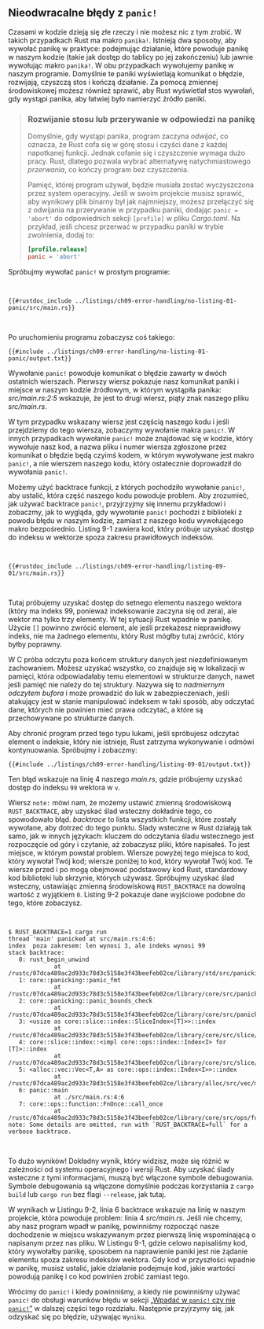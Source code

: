 ## Nieodwracalne błędy z `panic!`

Czasami w kodzie dzieją się złe rzeczy i nie możesz nic z tym zrobić. W takich przypadkach Rust ma makro `panika!`. Istnieją dwa sposoby, aby wywołać panikę w praktyce: podejmując działanie, które powoduje panikę w naszym kodzie (takie jak
dostęp do tablicy po jej zakończeniu) lub jawnie wywołując makro `panika!`.
W obu przypadkach wywołujemy panikę w naszym programie. Domyślnie te paniki
wyświetlają komunikat o błędzie, rozwijają, czyszczą stos i kończą działanie. Za pomocą zmiennej
środowiskowej możesz również sprawić, aby Rust wyświetlał stos wywołań, gdy wystąpi panika, aby łatwiej było namierzyć źródło paniki.

> ### Rozwijanie stosu lub przerywanie w odpowiedzi na panikę
>
> Domyślnie, gdy wystąpi panika, program zaczyna *odwijać*, co oznacza, że
> Rust cofa się w górę stosu i czyści dane z każdej napotkanej
> funkcji. Jednak cofanie się i czyszczenie wymaga dużo pracy. Rust,
> dlatego pozwala wybrać alternatywę natychmiastowego *przerwania*,
> co kończy program bez czyszczenia.
>
> Pamięć, której program używał, będzie musiała zostać wyczyszczona przez
> system operacyjny. Jeśli w swoim projekcie musisz sprawić, aby wynikowy plik binarny był
> jak najmniejszy, możesz przełączyć się z odwijania na przerywanie w przypadku paniki,
> dodając `panic = 'abort'` do odpowiednich sekcji `[profile]` w pliku
> *Cargo.toml*. Na przykład, jeśli chcesz przerwać w przypadku paniki w trybie zwolnienia,
> dodaj to:
>
> ```toml
> [profile.release]
> panic = 'abort'
> ```

Spróbujmy wywołać `panic!` w prostym programie:

<Listing file-name="src/main.rs">

```rust,should_panic,panics
{{#rustdoc_include ../listings/ch09-error-handling/no-listing-01-panic/src/main.rs}}
```

</Listing>

Po uruchomieniu programu zobaczysz coś takiego:

```console
{{#include ../listings/ch09-error-handling/no-listing-01-panic/output.txt}}
```

Wywołanie `panic!` powoduje komunikat o błędzie zawarty w dwóch ostatnich wierszach.
Pierwszy wiersz pokazuje nasz komunikat paniki i miejsce w naszym kodzie źródłowym, w którym
wystąpiła panika: *src/main.rs:2:5* wskazuje, że jest to drugi wiersz,
piąty znak naszego pliku *src/main.rs*.

W tym przypadku wskazany wiersz jest częścią naszego kodu i jeśli przejdziemy do tego
wiersza, zobaczymy wywołanie makra `panic!`. W innych przypadkach wywołanie `panic!` może
znajdować się w kodzie, który wywołuje nasz kod, a nazwa pliku i numer wiersza zgłoszone przez
komunikat o błędzie będą czyimś kodem, w którym wywoływane jest makro `panic!`,
a nie wierszem naszego kodu, który ostatecznie doprowadził do wywołania `panic!`.

<!-- Stary nagłówek. Nie usuwaj, bo linki mogą się zepsuć. -->
<a id="using-a-panic-backtrace"></a>

Możemy użyć backtrace funkcji, z których pochodziło wywołanie `panic!`, aby ustalić,
która część naszego kodu powoduje problem. Aby zrozumieć, jak używać
backtrace `panic!`, przyjrzyjmy się innemu przykładowi i zobaczmy, jak to wygląda, gdy
wywołanie `panic!` pochodzi z biblioteki z powodu błędu w naszym kodzie, zamiast
z naszego kodu wywołującego makro bezpośrednio. Listing 9-1 zawiera kod, który
próbuje uzyskać dostęp do indeksu w wektorze spoza zakresu prawidłowych indeksów.

<Listing number="9-1" file-name="src/main.rs" caption="Attempting to access an element beyond the end of a vector, which will cause a call to `panic!`">

```rust,should_panic,panics
{{#rustdoc_include ../listings/ch09-error-handling/listing-09-01/src/main.rs}}
```

</Listing>

Tutaj próbujemy uzyskać dostęp do setnego elementu naszego wektora (który ma
indeks 99, ponieważ indeksowanie zaczyna się od zera), ale wektor ma tylko trzy
elementy. W tej sytuacji Rust wpadnie w panikę. Użycie `[]` powinno zwrócić
element, ale jeśli przekażesz nieprawidłowy indeks, nie ma żadnego elementu, który Rust
mógłby tutaj zwrócić, który byłby poprawny.

W C próba odczytu poza końcem struktury danych jest niezdefiniowanym
zachowaniem. Możesz uzyskać wszystko, co znajduje się w lokalizacji w pamięci, która
odpowiadałaby temu elementowi w strukturze danych, nawet jeśli pamięć
nie należy do tej struktury. Nazywa się to *nadmiernym odczytem bufora* i może
prowadzić do luk w zabezpieczeniach, jeśli atakujący jest w stanie manipulować indeksem
w taki sposób, aby odczytać dane, których nie powinien mieć prawa odczytać, a które są przechowywane po
strukturze danych.

Aby chronić program przed tego typu lukami, jeśli spróbujesz odczytać
element o indeksie, który nie istnieje, Rust zatrzyma wykonywanie i odmówi
kontynuowania. Spróbujmy i zobaczmy:

```console
{{#include ../listings/ch09-error-handling/listing-09-01/output.txt}}
```

Ten błąd wskazuje na linię 4 naszego *main.rs*, gdzie próbujemy uzyskać dostęp do indeksu
`99` wektora w `v`.

Wiersz `note:` mówi nam, że możemy ustawić zmienną środowiskową `RUST_BACKTRACE`, aby uzyskać ślad wsteczny dokładnie tego, co spowodowało błąd.
*backtrace* to lista wszystkich funkcji, które zostały wywołane, aby dotrzeć do tego
punktu. Ślady wsteczne w Rust działają tak samo, jak w innych językach: kluczem do
odczytania śladu wstecznego jest rozpoczęcie od góry i czytanie, aż zobaczysz pliki, które
napisałeś. To jest miejsce, w którym powstał problem. Wiersze powyżej tego miejsca
to kod, który wywołał Twój kod; wiersze poniżej to kod, który wywołał Twój
kod. Te wiersze przed i po mogą obejmować podstawowy kod Rust, standardowy
kod biblioteki lub skrzynie, których używasz. Spróbujmy uzyskać ślad wsteczny,
ustawiając zmienną środowiskową `RUST_BACKTRACE` na dowolną wartość z wyjątkiem `0`.
Listing 9-2 pokazuje dane wyjściowe podobne do tego, które zobaczysz.

<!-- manual-regeneration
cd listings/ch09-error-handling/listing-09-01
RUST_BACKTRACE=1 cargo run
copy the backtrace output below
check the backtrace number mentioned in the text below the listing
-->

<Listing number="9-2" caption="The backtrace generated by a call to `panic!` displayed when the environment variable `RUST_BACKTRACE` is set">

```console
$ RUST_BACKTRACE=1 cargo run
thread 'main' panicked at src/main.rs:4:6:
index  poza zakresem: len wynosi 3, ale indeks wynosi 99
stack backtrace:
   0: rust_begin_unwind
             at /rustc/07dca489ac2d933c78d3c5158e3f43beefeb02ce/library/std/src/panicking.rs:645:5
   1: core::panicking::panic_fmt
             at /rustc/07dca489ac2d933c78d3c5158e3f43beefeb02ce/library/core/src/panicking.rs:72:14
   2: core::panicking::panic_bounds_check
             at /rustc/07dca489ac2d933c78d3c5158e3f43beefeb02ce/library/core/src/panicking.rs:208:5
   3: <usize as core::slice::index::SliceIndex<[T]>>::index
             at /rustc/07dca489ac2d933c78d3c5158e3f43beefeb02ce/library/core/src/slice/index.rs:255:10
   4: core::slice::index::<impl core::ops::index::Index<I> for [T]>::index
             at /rustc/07dca489ac2d933c78d3c5158e3f43beefeb02ce/library/core/src/slice/index.rs:18:9
   5: <alloc::vec::Vec<T,A> as core::ops::index::Index<I>>::index
             at /rustc/07dca489ac2d933c78d3c5158e3f43beefeb02ce/library/alloc/src/vec/mod.rs:2770:9
   6: panic::main
             at ./src/main.rs:4:6
   7: core::ops::function::FnOnce::call_once
             at /rustc/07dca489ac2d933c78d3c5158e3f43beefeb02ce/library/core/src/ops/function.rs:250:5
note: Some details are omitted, run with `RUST_BACKTRACE=full` for a verbose backtrace.
```

</Listing>

To dużo wyników! Dokładny wynik, który widzisz, może się różnić w zależności od
systemu operacyjnego i wersji Rust. Aby uzyskać ślady wsteczne z tymi
informacjami, muszą być włączone symbole debugowania. Symbole debugowania są włączone
domyślnie podczas korzystania z `cargo build` lub `cargo run` bez flagi `--release`,
jak tutaj.

W wynikach w Listingu 9-2, linia 6 backtrace wskazuje na linię w naszym
projekcie, która powoduje problem: linia 4 *src/main.rs*. Jeśli nie chcemy, aby
nasz program wpadł w panikę, powinniśmy rozpocząć nasze dochodzenie w miejscu wskazywanym
przez pierwszą linię wspominającą o napisanym przez nas pliku. W Listingu 9-1, gdzie
celowo napisaliśmy kod, który wywołałby panikę, sposobem na naprawienie paniki jest nie
żądanie elementu spoza zakresu indeksów wektora. Gdy kod
w przyszłości wpadnie w panikę, musisz ustalić, jakie działanie podejmuje kod,
jakie wartości powodują panikę i co kod powinien zrobić zamiast tego.

Wrócimy do `panic!` i kiedy powinniśmy, a kiedy nie powinniśmy używać `panic!` do
obsługi warunków błędu w sekcji [„Wpadać w `panic!` czy nie
`panic!`”][to-panic-or-not-to-panic]<!-- ignore --> w dalszej części tego
rozdziału. Następnie przyjrzymy się, jak odzyskać się po błędzie, używając `Wyniku`.

[to-panic-or-not-to-panic]:
ch09-03-to-panic-or-not-to-panic.html#to-panic-or-not-to-panic
